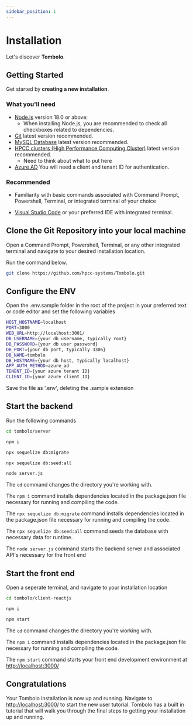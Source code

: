 ```yaml
---
sidebar_position: 1
---
```


# Installation

Let's discover **Tombolo**.

## Getting Started

Get started by **creating a new installation**.

### What you'll need

- [Node.js](https://nodejs.org/en/download/) version 18.0 or above:
  - When installing Node.js, you are recommended to check all checkboxes related to dependencies.
- [Git](https://git-scm.com/downloads) latest version recommended.
- [MySQL Database](https://dev.mysql.com/downloads/) latest version recommended.
- [HPCC clusters (High Performance Computing Cluster)](https://hpccsystems.com/getting-started/) latest version recommended.
  - Need to think about what to put here
- [Azure AD](https://azure.microsoft.com/en-us/free) You will need a client and tenant ID for authentication.

### Recommended

- Familiarity with basic commands associated with Command Prompt, Powershell, Terminal, or integrated terminal of your choice

- [Visual Studio Code](https://code.visualstudio.com/download) or your preferred IDE with integrated terminal.

## Clone the Git Repository into your local machine

Open a Command Prompt, Powershell, Terminal, or any other integrated terminal and navigate to your desired installation location.

Run the command below.

```bash
git clone https://github.com/hpcc-systems/Tombolo.git
```

## Configure the ENV

Open the .env.sample folder in the root of the project in your preferred text or code editor and set the following variables

```bash
HOST_HOSTNAME=localhost
PORT=3000
WEB_URL=http://localhost:3001/
DB_USERNAME={your db username, typically root}
DB_PASSWORD={your db user password}
DB_PORT={your db port, typically 3306}
DB_NAME=tombolo
DB_HOSTNAME={your db host, typically localhost}
APP_AUTH_METHOD=azure_ad
TENENT_ID={your azure tenant ID}
CLIENT_ID={your azure client ID}
```

Save the file as '.env', deleting the .sample extension

## Start the backend

Run the following commands

```bash
cd tombolo/server
```

```bash
npm i
```

```bash
npx sequelize db:migrate
```

```bash
npx sequelize db:seed:all
```

```bash
node server.js
```

The `cd` command changes the directory you're working with.

The `npm i` command installs dependencies located in the package.json file necessary for running and compiling the code.

The `npx sequelize db:migrate` command installs dependencies located in the package.json file necessary for running and compiling the code.

The `npx sequelize db:seed:all` command seeds the database with necessary data for runtime.

The `node server.js` command starts the backend server and associated API's necessary for the front end

## Start the front end

Open a seperate terminal, and navigate to your installation location

```bash
cd tombolo/client-reactjs
```

```bash
npm i
```

```bash
npm start
```

The `cd` command changes the directory you're working with.

The `npm i` command installs dependencies located in the package.json file necessary for running and compiling the code.

The `npm start` command starts your front end development environment at [http://localhost:3000/](http://localhost:3000/)

## Congratulations

Your Tombolo installation is now up and running. Navigate to [http://localhost:3000/](http://localhost:3000/) to start the new user tutorial. Tombolo has a built in tutorial that will walk you through the final steps to getting your installation up and running.

